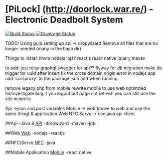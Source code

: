 # [PiLock] (http://doorlock.war.re/) - Electronic Deadbolt System

[![Build Status](https://travis-ci.org/rwwarren/door-lock.png?branch=master)](https://travis-ci.org/rwwarren/door-lock)
[![Coverage Status](https://img.shields.io/coveralls/rwwarren/door-lock.svg)](https://coveralls.io/r/rwwarren/door-lock)

TODO:
Using gulp
setting up api -> dropwizard 
Remove all files that are no longer needed (many in the base dir)

Things to install
hhvm
nodejs
iojs?
reactjs
react native
jquery
maven

to add:
jest
relay
graphql
swagger for api??
flyway for db migration
make db trigger for uuid after insert
fix the cross domain origin error in nodejs app
add 'corsproxy' to the package json and when running

remove legacy php from mobile
rewrite mobile to use web optimzied
fix/investigate bug if you logout but page not refresh you can still use the site
newrelic


Api ->json and post variables
Mobile -> web (move to web and use the same thing) & application
Web
NFC
Servo -> use java api client



##Api
-Java 8
[API](api/README.md)
-dropwizard
-maven
-jdbi

##Web
[Web](web/README.md)
-nodejs
-reactjs

##NFC/Servo
[NFC](nfc/README.md)
-java

##Mobile Application
[Mobile](mobile/README.md)
-react native
